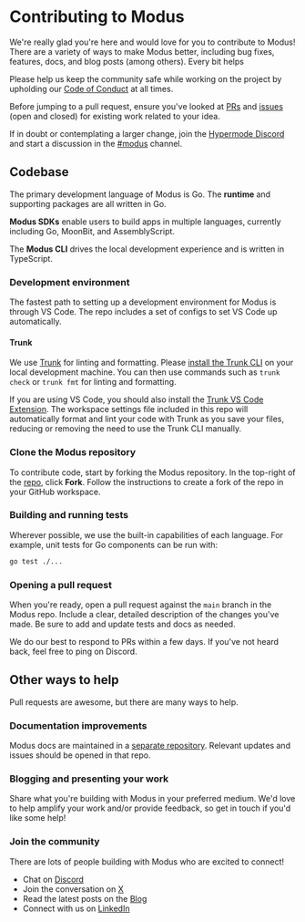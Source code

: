 # Contributing to Modus

We're really glad you're here and would love for you to contribute to Modus! There are a variety of
ways to make Modus better, including bug fixes, features, docs, and blog posts (among others). Every
bit helps 

Please help us keep the community safe while working on the project by upholding our
[Code of Conduct](/CODE_OF_CONDUCT.md) at all times.

Before jumping to a pull request, ensure you've looked at
[PRs](https://github.com/hypermodeinc/modus/pulls) and
[issues](https://github.com/hypermodeinc/modus/issues) (open and closed) for existing work related
to your idea.

If in doubt or contemplating a larger change, join the
[Hypermode Discord](https://discord.hypermode.com) and start a discussion in the
[#modus](https://discord.com/channels/1267579648657850441/1292948253796466730) channel.

## Codebase

The primary development language of Modus is Go. The **runtime** and supporting packages are all
written in Go.

**Modus SDKs** enable users to build apps in multiple languages, currently including Go, MoonBit, and
AssemblyScript.

The **Modus CLI** drives the local development experience and is written in TypeScript.

### Development environment

The fastest path to setting up a development environment for Modus is through VS Code. The repo
includes a set of configs to set VS Code up automatically.

#### Trunk

We use [Trunk](https://docs.trunk.io/) for linting and formatting. Please
[install the Trunk CLI](https://docs.trunk.io/cli/install) on your local development machine. You
can then use commands such as `trunk check` or `trunk fmt` for linting and formatting.

If you are using VS Code, you should also install the
[Trunk VS Code Extension](https://marketplace.visualstudio.com/items?itemName=trunk.io). The
workspace settings file included in this repo will automatically format and lint your code with
Trunk as you save your files, reducing or removing the need to use the Trunk CLI manually.

### Clone the Modus repository

To contribute code, start by forking the Modus repository. In the top-right of the
[repo](https://github.com/hypermodeinc/modus), click **Fork**. Follow the instructions to create a
fork of the repo in your GitHub workspace.

### Building and running tests

Wherever possible, we use the built-in capabilities of each language. For example, unit tests for Go
components can be run with:

```bash
go test ./...
```

### Opening a pull request

When you're ready, open a pull request against the `main` branch in the Modus repo. Include a clear,
detailed description of the changes you've made. Be sure to add and update tests and docs as needed.

We do our best to respond to PRs within a few days. If you've not heard back, feel free to ping on
Discord.

## Other ways to help

Pull requests are awesome, but there are many ways to help.

### Documentation improvements

Modus docs are maintained in a [separate repository](https://github.com/hypermodeinc/docs). Relevant
updates and issues should be opened in that repo.

### Blogging and presenting your work

Share what you're building with Modus in your preferred medium. We'd love to help amplify your work
and/or provide feedback, so get in touch if you'd like some help!

### Join the community

There are lots of people building with Modus who are excited to connect!

- Chat on [Discord](https://discord.hypermode.com)
- Join the conversation on [X](https://x.com/hypermodeinc)
- Read the latest posts on the [Blog](https://hypermode.com/blog)
- Connect with us on [LinkedIn](https://linkedin.com/company/hypermode)
